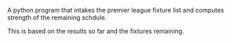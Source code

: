 A python program that intakes the premier league fixture list and computes strength of the remaining schdule.

This is based on the results so far and the fixtures remaining.
